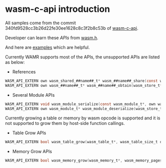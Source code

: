 # wasm-c-api introduction

All samples come from the commit 340fd9528cc3b26d22fe30ee1628c8c3f2b8c53b
of [wasm-c-api](https://github.com/WebAssembly/wasm-c-api).

Developer can learn these *APIs* from
[wasm.h](https://github.com/WebAssembly/wasm-c-api/blob/master/include/wasm.h).

And here are [examples](https://github.com/WebAssembly/wasm-c-api/tree/master/example) which
are helpful.

Currently WAMR supports most of the APIs, the unsupported APIs are listed as below:

- References

``` c
WASM_API_EXTERN own wasm_shared_##name##_t* wasm_##name##_share(const wasm_##name##_t*);
WASM_API_EXTERN own wasm_##name##_t* wasm_##name##_obtain(wasm_store_t*, const wasm_shared_##name##_t*);
```

- Several Module APIs

``` c
WASM_API_EXTERN void wasm_module_serialize(const wasm_module_t*, own wasm_byte_vec_t* out);
WASM_API_EXTERN own wasm_module_t* wasm_module_deserialize(wasm_store_t*, const wasm_byte_vec_t*);
```

Currently growing a table or memory by wasm opcode is supported and it is not supported to grow them
by host-side function callings.

- Table Grow APIs

``` c
WASM_API_EXTERN bool wasm_table_grow(wasm_table_t*, wasm_table_size_t delta, wasm_ref_t* init);
```

- Memory Grow APIs

``` c
WASM_API_EXTERN bool wasm_memory_grow(wasm_memory_t*, wasm_memory_pages_t delta);
```
